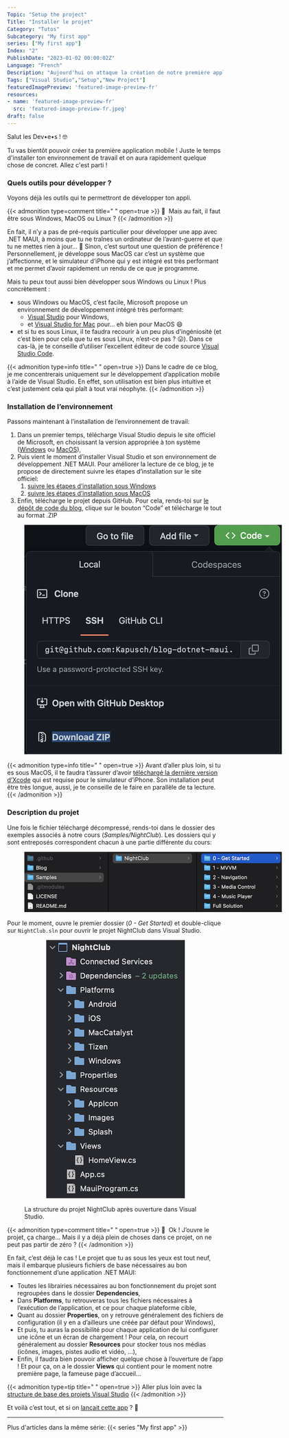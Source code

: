 ```yaml
---
Topic: "Setup the project"
Title: "Installer le projet"
Category: "Tutos"
Subcategory: "My first app"
series: ["My first app"]
Index: "2"
PublishDate: "2023-01-02 00:00:02Z"
Language: "French"
Description: "Aujourd'hui on attaque la création de notre première application ! Juste le temps d'installer ton environnement de travail et on aura rapidement quelque chose de concret. Allez c'est parti !"
Tags: ["Visual Studio","Setup","New Project"]
featuredImagePreview: 'featured-image-preview-fr'
resources:
- name: 'featured-image-preview-fr'
  src: 'featured-image-preview-fr.jpeg'
draft: false
---
```


<!--more-->

<style>
.img-sizes{min-height:50px;max-height:600px;min-width:50px;max-width:600px;height:auto;width:auto}
</style>
Salut les Dev•e•s ! 🤓



Tu vas bientôt pouvoir créer ta première application mobile ! Juste le temps d'installer ton environnement de travail et on aura rapidement quelque chose de concret. Allez c'est parti !

### Quels outils pour développer ?

Voyons déjà les outils qui te permettront de développer ton appli.




{{< admonition type=comment title="‎ " open=true >}}
🐒‎ ‎ Mais au fait, il faut être sous Windows, MacOS ou Linux ?
{{< /admonition >}}



En fait, il n’y a pas de pré-requis particulier pour développer une app avec .NET MAUI, à moins que tu ne traînes un ordinateur de l’avant-guerre et que tu ne mettes rien à jour… 🤔 Sinon, c’est surtout une question de préférence ! Personnellement, je développe sous MacOS car c’est un système que j’affectionne, et le simulateur d’iPhone qui y est intégré est très performant et me permet d’avoir rapidement un rendu de ce que je programme.

Mais tu peux tout aussi bien développer sous Windows ou Linux ! Plus concrètement :

* sous Windows ou MacOS, c’est facile, Microsoft propose un environnement de développement intégré très performant:
    * [Visual Studio](https://visualstudio.microsoft.com/vs/) pour Windows,
    * et [Visual Studio for Mac](https://visualstudio.microsoft.com/vs/mac/) pour… eh bien pour MacOS 😄
* et si tu es sous Linux, il te faudra recourir à un peu plus d’ingéniosité (et c’est bien pour cela que tu es sous Linux, n’est-ce pas ? 😛). Dans ce cas-là, je te conseille d’utiliser l’excellent éditeur de code source [Visual Studio Code](https://code.visualstudio.com).



{{< admonition type=info title="‎ " open=true >}}
Dans le cadre de ce blog, je me concentrerais uniquement sur le développement d’application mobile à l’aide de Visual Studio. En effet, son utilisation est bien plus intuitive et c’est justement cela qui plaît à tout vrai néophyte.
{{< /admonition >}}

### Installation de l’environnement

Passons maintenant à l’installation de l’environnement de travail:

1. Dans un premier temps, télécharge Visual Studio depuis le site officiel de Microsoft, en choisissant la version appropriée à ton système ([Windows](https://visualstudio.microsoft.com/vs/) ou [MacOS](https://visualstudio.microsoft.com/vs/mac/)),
1. Puis vient le moment d’installer Visual Studio et son environnement de développement .NET MAUI. Pour améliorer la lecture de ce blog, je te propose de directement suivre les étapes d’installation sur le site officiel:
    1. [suivre les étapes d’installation sous Windows](https://learn.microsoft.com/fr-fr/dotnet/maui/get-started/installation?view=net-maui-7.0&tabs=vswin#installation-1)
    1. [suivre les étapes d’installation sous MacOS](https://learn.microsoft.com/fr-fr/dotnet/maui/get-started/installation?view=net-maui-7.0&tabs=vsmac#installation-2)
1. Enfin, télécharge le projet depuis GitHub. Pour cela, rends-toi sur [le dépôt de code du blog](https://github.com/Kapusch/blog-dotnet-maui), clique sur le bouton “Code” et télécharge le tout au format .ZIP
<figure><p align="center"><img class="img-sizes" src="./images/7B86AE88DAB3362A9B47A4007B949027.png"></p></figure>




{{< admonition type=info title="‎ " open=true >}}
Avant d’aller plus loin, si tu es sous MacOS, il te faudra t’assurer d’avoir [téléchargé la dernière version d’Xcode](https://developer.apple.com/xcode) qui est requise pour le simulateur d’iPhone. Son installation peut être très longue, aussi, je te conseille de le faire en parallèle de ta lecture.
{{< /admonition >}}

### Description du projet

Une fois le fichier téléchargé décompressé, rends-toi dans le dossier des exemples associés à notre cours (*Samples/NightClub*). Les dossiers qui y sont entreposés correspondent chacun à une partie différente du cours:

<figure><p align="center"><img class="img-sizes" src="./images/AB6D4CEADA0C31BD182CB28EA1C158C1.png"></p></figure>



Pour le moment, ouvre le premier dossier (*0 - Get Started)* et double-clique sur `NightClub.sln` pour ouvrir le projet NightClub dans Visual Studio.

<figure><p align="center"><img class="img-sizes" src="./images/1D187B2CC26417B658FD450BB0D7B3B3.png"></p><figcaption class="image-caption">La structure du projet NightClub après ouverture dans Visual Studio.</figcaption></figure>




{{< admonition type=comment title="‎ " open=true >}}
🐒‎ ‎ Ok ! J’ouvre le projet, ça charge… Mais il y a déjà plein de choses dans ce projet, on ne peut pas partir de zéro ?
{{< /admonition >}}



En fait, c’est déjà le cas ! Le projet que tu as sous les yeux est tout neuf, mais il embarque plusieurs fichiers de base nécessaires au bon fonctionnement d’une application .NET MAUI:

* Toutes les librairies nécessaires au bon fonctionnement du projet sont regroupées dans le dossier **Dependencies**,
* Dans **Platforms**, tu retrouveras tous les fichiers nécessaires à l’exécution de l’application, et ce pour chaque plateforme cible,
* Quant au dossier **Properties**, on y retrouve généralement des fichiers de configuration (il y en a d’ailleurs une créée par défaut pour Windows),
* Et puis, tu auras la possibilité pour chaque application de lui configurer une icône et un écran de chargement ! Pour cela, on recourt généralement au dossier **Resources** pour stocker tous nos médias (icônes, images, pistes audio et vidéo, …),
* Enfin, il faudra bien pouvoir afficher quelque chose à l’ouverture de l’app ! Et pour ça, on a le dossier **Views** qui contient pour le moment notre première page, la fameuse page d’accueil…



{{< admonition type=tip title="‎ " open=true >}}
Aller plus loin avec la [structure de base des projets Visual Studio](https://learn.microsoft.com/fr-fr/dotnet/maui/fundamentals/single-project?view=net-maui-7.0)
{{< /admonition >}}

Et voilà c’est tout, et si on <a href="../3-first-run-of-the-project/">lançait cette app</a> ? 🙂


---
Plus d'articles dans la même série:
{{< series "My first app" >}}
